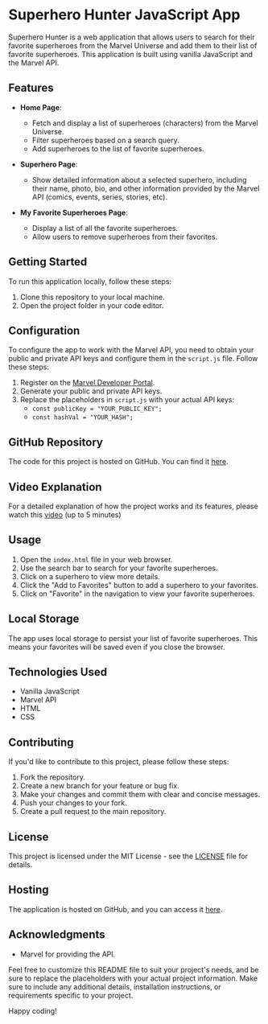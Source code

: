 # Superhero Hunter JavaScript App

Superhero Hunter is a web application that allows users to search for their favorite superheroes from the Marvel Universe and add them to their list of favorite superheroes. This application is built using vanilla JavaScript and the Marvel API.



## Features

- **Home Page**: 
  - Fetch and display a list of superheroes (characters) from the Marvel Universe.
  - Filter superheroes based on a search query.
  - Add superheroes to the list of favorite superheroes.

- **Superhero Page**:
  - Show detailed information about a selected superhero, including their name, photo, bio, and other information provided by the Marvel API (comics, events, series, stories, etc).

- **My Favorite Superheroes Page**:
  - Display a list of all the favorite superheroes.
  - Allow users to remove superheroes from their favorites.

## Getting Started

To run this application locally, follow these steps:

1. Clone this repository to your local machine.
2. Open the project folder in your code editor.

## Configuration

To configure the app to work with the Marvel API, you need to obtain your public and private API keys and configure them in the `script.js` file. Follow these steps:

1. Register on the [Marvel Developer Portal](https://developer.marvel.com/signup).
2. Generate your public and private API keys.
3. Replace the placeholders in `script.js` with your actual API keys:
   - `const publicKey = "YOUR_PUBLIC_KEY";`
   - `const hashVal = "YOUR_HASH";`

## GitHub Repository

The code for this project is hosted on GitHub. You can find it [here](https://github.com/Ananthuak16/Super-Hero-Hunter.git).

## Video Explanation

For a detailed explanation of how the project works and its features, please watch this [video]() (up to 5 minutes)

## Usage

1. Open the `index.html` file in your web browser.
2. Use the search bar to search for your favorite superheroes.
3. Click on a superhero to view more details.
4. Click the "Add to Favorites" button to add a superhero to your favorites.
5. Click on "Favorite" in the navigation to view your favorite superheroes.

## Local Storage

The app uses local storage to persist your list of favorite superheroes. This means your favorites will be saved even if you close the browser.



## Technologies Used

- Vanilla JavaScript
- Marvel API
- HTML
- CSS

## Contributing

If you'd like to contribute to this project, please follow these steps:

1. Fork the repository.
2. Create a new branch for your feature or bug fix.
3. Make your changes and commit them with clear and concise messages.
4. Push your changes to your fork.
5. Create a pull request to the main repository.

## License

This project is licensed under the MIT License - see the [LICENSE](./LICENSE) file for details.

## Hosting

The application is hosted on GitHub, and you can access it [here](https://ananthuak16.github.io/Super-Hero-Hunter/index.html).

## Acknowledgments

- Marvel for providing the API.

Feel free to customize this README file to suit your project's needs, and be sure to replace the placeholders with your actual project information. Make sure to include any additional details, installation instructions, or requirements specific to your project.

Happy coding!
